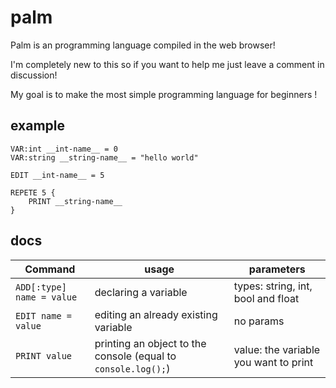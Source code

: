 # palm

Palm is an programming 
language compiled in the
web browser!

I'm completely new to this
so if you want to help me just 
leave a comment in discussion!

My goal is to make the most 
simple programming language 
for beginners !

## example

```
VAR:int __int-name__ = 0
VAR:string __string-name__ = "hello world"

EDIT __int-name__ = 5

REPETE 5 {
    PRINT __string-name__
}

```

## docs
 
Command | usage | parameters
--- | --- | ---
```ADD[:type] name = value``` | declaring a variable | types: string, int, bool and float
```EDIT name = value``` | editing an already existing variable | no params
```PRINT value``` | printing an object to the console (equal to ``` console.log(); ```) | value: the variable you want to print

